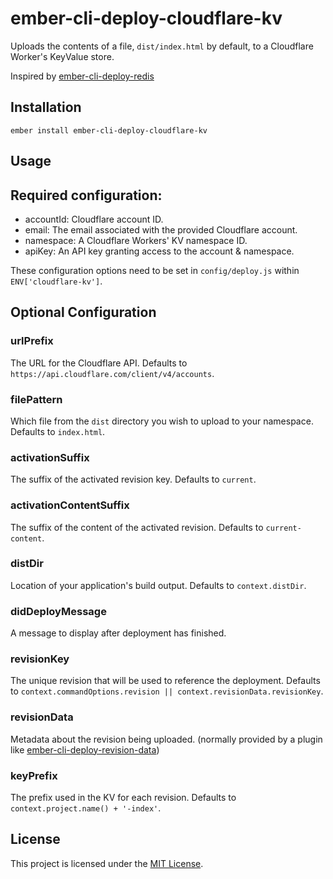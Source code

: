 ember-cli-deploy-cloudflare-kv
==============================================================================

Uploads the contents of a file, `dist/index.html` by default, to a Cloudflare
Worker's KeyValue store.

Inspired by [ember-cli-deploy-redis](https://github.com/ember-cli-deploy/ember-cli-deploy-redis)

Installation
------------------------------------------------------------------------------

```
ember install ember-cli-deploy-cloudflare-kv
```


Usage
------------------------------------------------------------------------------

## Required configuration:

- accountId: Cloudflare account ID.
- email: The email associated with the provided Cloudflare account.
- namespace: A Cloudflare Workers' KV namespace ID.
- apiKey: An API key granting access to the account & namespace.

These configuration options need to be set in `config/deploy.js` within `ENV['cloudflare-kv']`.

## Optional Configuration

### urlPrefix

The URL for the Cloudflare API. Defaults to `https://api.cloudflare.com/client/v4/accounts`.


### filePattern

Which file from the `dist` directory you wish to upload to your namespace. Defaults to `index.html`.

### activationSuffix

The suffix of the activated revision key. Defaults to `current`.

### activationContentSuffix

The suffix of the content of the activated revision. Defaults to `current-content`.

### distDir

Location of your application's build output. Defaults to `context.distDir`.

### didDeployMessage

A message to display after deployment has finished.

### revisionKey

The unique revision that will be used to reference the deployment. Defaults to `context.commandOptions.revision || context.revisionData.revisionKey`.

### revisionData

Metadata about the revision being uploaded. (normally provided by a plugin like [ember-cli-deploy-revision-data](https://github.com/ember-cli-deploy/ember-cli-deploy-revision-data))

### keyPrefix

The prefix used in the KV for each revision. Defaults to `context.project.name() + '-index'`.


License
------------------------------------------------------------------------------

This project is licensed under the [MIT License](LICENSE.md).
